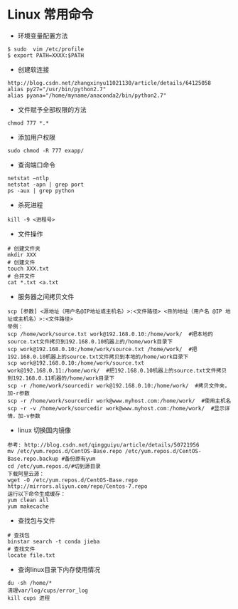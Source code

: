 Linux 常用命令
=============


- 环境变量配置方法
```
$ sudo  vim /etc/profile
$ export PATH=XXXX:$PATH
```

- 创建软连接
```
http://blog.csdn.net/zhangxinyu11021130/article/details/64125058
alias py27="/usr/bin/python2.7" 
alias pyana="/home/myname/anaconda2/bin/python2.7"
```


- 文件赋予全部权限的方法
```
chmod 777 *.*
```


- 添加用户权限
```
sudo chmod -R 777 exapp/
```


- 查询端口命令
```
netstat –ntlp
netstat -apn | grep port
ps -aux | grep python
```


- 杀死进程
```
kill -9 <进程号>
```

- 文件操作
```
# 创建文件夹
mkdir XXX
# 创建文件
touch XXX.txt
# 合并文件
cat *.txt <a.txt
```


-  服务器之间拷贝文件

```
scp [参数] <源地址（用户名@IP地址或主机名）>:<文件路径> <目的地址（用户名 @IP 地址或主机名）>:<文件路径> 
举例： 
scp /home/work/source.txt work@192.168.0.10:/home/work/  #把本地的source.txt文件拷贝到192.168.0.10机器上的/home/work目录下  
scp work@192.168.0.10:/home/work/source.txt /home/work/  #把192.168.0.10机器上的source.txt文件拷贝到本地的/home/work目录下
scp work@192.168.0.10:/home/work/source.txt work@192.168.0.11:/home/work/  #把192.168.0.10机器上的source.txt文件拷贝到192.168.0.11机器的/home/work目录下
scp -r /home/work/sourcedir work@192.168.0.10:/home/work/  #拷贝文件夹，加-r参数 
scp -r /home/work/sourcedir work@www.myhost.com:/home/work/  #使用主机名 
scp -r -v /home/work/sourcedir work@www.myhost.com:/home/work/  #显示详情，加-v参数
```


- linux 切换国内镜像 
```
参考: http://blog.csdn.net/qingguiyu/article/details/50721956
mv /etc/yum.repos.d/CentOS-Base.repo /etc/yum.repos.d/CentOS-Base.repo.backup #备份原有yum
cd /etc/yum.repos.d/#切到源目录
下载阿里云源：
wget -O /etc/yum.repos.d/CentOS-Base.repo http://mirrors.aliyun.com/repo/Centos-7.repo
运行以下命令生成缓存：
yum clean all
yum makecache
```


- 查找包与文件
```
# 查找包
binstar search -t conda jieba
# 查找文件
locate file.txt
```

- 查询linux目录下内存使用情况
```
du -sh /home/*
清理var/log/cups/error_log
kill cups 进程
```






